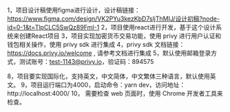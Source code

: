 1，项目设计稿使用figma进行设计，设计稿链接：https://www.figma.com/design/VK2PYu3kezKbD7sljThMIJ/设计初稿?node-id=0-1&t=TlpCLC5SwQz89FmI-1
2，项目使用react进行开发，基于这个设计系统来创建React项目
3，项目实现加密货币交易功能，使用 privy 进行用户认证和钱包相关操作，使用 privy sdk 进行集成
4，privy sdk 文档链接：https://docs.privy.io/welcome , 请参考文档进行集成
5，默认使用邮箱登录方式，测试账号：test-1143@privy.io，验证码：894575

8，项目要实现国际化，支持英文，中文简体，中文繁体三种语言，默认使用英文。
9，项目运行端口为4000，启动命令：yarn dev，访问地址：http://localhost:4000/
10， 需要检查 web 页面时，使用 Chrome 开发者工具来检查。